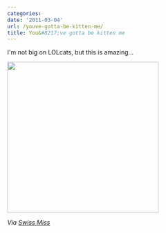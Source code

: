 ```yaml
---
categories:
date: '2011-03-04'
url: /youve-gotta-be-kitten-me/
title: You&#8217;ve gotta be kitten me
---
```


I'm not big on LOLcats, but this is amazing...

<img src="https://gomakethings.com/wp-content/uploads/2011/03/businesscat-03.jpg" alt="" title="businesscat-03" width="350" height="350" class="aligncenter size-medium wp-image-229" />

<em>Via <a href="http://www.swiss-miss.com/2011/02/deficit.html">Swiss Miss</a></em>